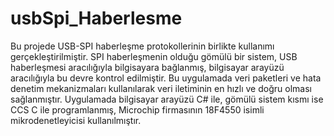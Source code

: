 # usbSpi_Haberlesme
Bu projede USB-SPI haberleşme protokollerinin birlikte kullanımı gerçekleştirilmiştir. SPI haberleşmenin olduğu gömülü bir sistem, USB haberleşmesi aracılığıyla bilgisayara bağlanmış, bilgisayar arayüzü aracılığıyla bu devre kontrol edilmiştir. Bu uygulamada veri paketleri ve hata denetim mekanizmaları kullanılarak veri iletiminin en hızlı ve doğru olması sağlanmıştır. Uygulamada bilgisayar arayüzü C# ile, gömülü sistem kısmı ise CCS C ile programlanmış, Microchip firmasının 18F4550 isimli mikrodenetleyicisi kullanılmıştır.
